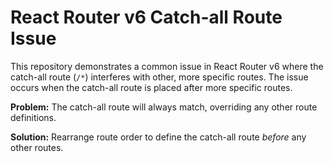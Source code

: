 # React Router v6 Catch-all Route Issue

This repository demonstrates a common issue in React Router v6 where the catch-all route (`/*`) interferes with other, more specific routes.  The issue occurs when the catch-all route is placed after more specific routes.

**Problem:** The catch-all route will always match, overriding any other route definitions.

**Solution:** Rearrange route order to define the catch-all route *before* any other routes.